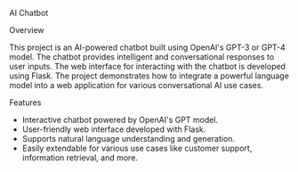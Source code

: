  
AI Chatbot

Overview

This project is an AI-powered chatbot built using OpenAI's GPT-3 or GPT-4 model. The chatbot provides intelligent and conversational responses to user inputs. The web interface for interacting with the chatbot is developed using Flask. The project demonstrates how to integrate a powerful language model into a web application for various conversational AI use cases.
  
 Features 

- Interactive chatbot powered by OpenAI's GPT model. 
- User-friendly web interface developed with Flask.
- Supports natural language understanding and generation.
- Easily extendable for various use cases like customer support, information retrieval, and more.

